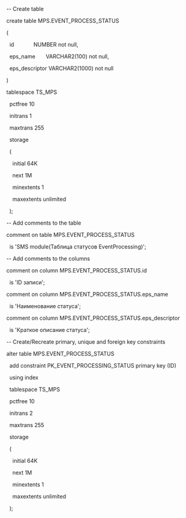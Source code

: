 -- Create table

create table MPS.EVENT_PROCESS_STATUS

(

  id             NUMBER not null,

  eps_name       VARCHAR2(100) not null,

  eps_descriptor VARCHAR2(1000) not null

)

tablespace TS_MPS

  pctfree 10

  initrans 1

  maxtrans 255

  storage

  (

    initial 64K

    next 1M

    minextents 1

    maxextents unlimited

  );

-- Add comments to the table

comment on table MPS.EVENT_PROCESS_STATUS

  is 'SMS module(Таблица статусов EventProcessing)';

-- Add comments to the columns

comment on column MPS.EVENT_PROCESS_STATUS.id

  is 'ID записи';

comment on column MPS.EVENT_PROCESS_STATUS.eps_name

  is 'Наименование статуса';

comment on column MPS.EVENT_PROCESS_STATUS.eps_descriptor

  is 'Краткое описание статуса';

-- Create/Recreate primary, unique and foreign key constraints

alter table MPS.EVENT_PROCESS_STATUS

  add constraint PK_EVENT_PROCESSING_STATUS primary key (ID)

  using index

  tablespace TS_MPS

  pctfree 10

  initrans 2

  maxtrans 255

  storage

  (

    initial 64K

    next 1M

    minextents 1

    maxextents unlimited

  );